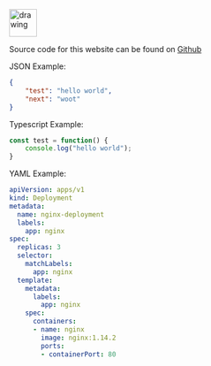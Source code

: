 <img src="https://justink8s.com/img/jk-192x192.b722359b.png" alt="drawing" style="width:50px;"/>

Source code for this website can be found on [Github](https://github.com/Jdubedition/justink8s "Jdubedition/justink8s")

JSON Example:
```json
{
    "test": "hello world",
    "next": "woot"
}
```

Typescript Example:
```typescript
const test = function() {
    console.log("hello world");
}
```

YAML Example:
```yaml
apiVersion: apps/v1
kind: Deployment
metadata:
  name: nginx-deployment
  labels:
    app: nginx
spec:
  replicas: 3
  selector:
    matchLabels:
      app: nginx
  template:
    metadata:
      labels:
        app: nginx
    spec:
      containers:
      - name: nginx
        image: nginx:1.14.2
        ports:
        - containerPort: 80
```
